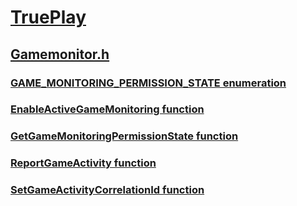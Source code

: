 # [TruePlay](../_anticheat/index.md)
## [Gamemonitor.h](index.md)
### [GAME_MONITORING_PERMISSION_STATE enumeration](../gamemonitor/ne-gamemonitor-game_monitoring_permission_state.md)
### [EnableActiveGameMonitoring function](../gamemonitor/nf-gamemonitor-enableactivegamemonitoring.md)
### [GetGameMonitoringPermissionState function](../gamemonitor/nf-gamemonitor-getgamemonitoringpermissionstate.md)
### [ReportGameActivity function](../gamemonitor/nf-gamemonitor-reportgameactivity.md)
### [SetGameActivityCorrelationId function](../gamemonitor/nf-gamemonitor-setgameactivitycorrelationid.md)
